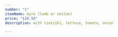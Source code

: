 ```yaml
---
number: "1"
itemName: Gyro (lamb or seitan)
price: "$10.50"
description: with tzatziki, lettuce, tomato, onion

---
```

